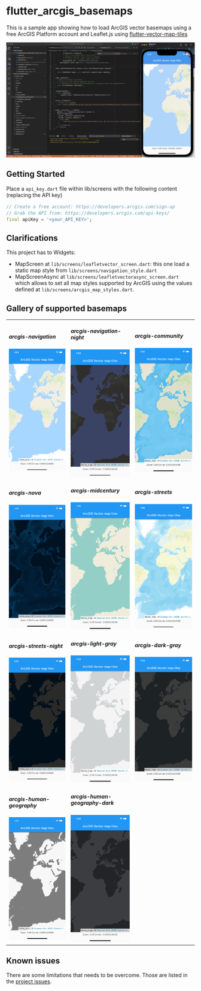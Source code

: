 # flutter_arcgis_basemaps

This is a sample app showing how to load ArcGIS vector basemaps using a free 
ArcGIS Platform account and Leaflet.js using [flutter-vector-map-tiles](https://github.com/greensopinion/flutter-vector-map-tiles)

![VSCode Screenshot](./assets/screenshot-arcgis-flutter.png)

## Getting Started

Place a `api_key.dart` file within lib/screens with the following content (replacing the API key)

```dart
// Create a free account: https://developers.arcgis.com/sign-up
// Grab the API from: https://developers.arcgis.com/api-keys/
final apiKey = '<your_API_KEY>';
```

## Clarifications

This project has to Widgets:

* MapScreen at `lib/screens/leafletvector_screen.dart`: this one load a static map style from `lib/screens/navigation_style.dart`
* MapScreenAsync at `lib/screens/leafletvectorasync_screen.dart` which allows to set all map styles supported by ArcGIS using the values defined at `lib/screens/arcgis_map_styles.dart`.

## Gallery of supported basemaps

<table>
    <tr>
        <td>
            <h5>arcgis-navigation</h5>
            <img src="./assets/arcgis-navigation.png" alt="example screenshot" width="292" />
        </td>
        <td>
            <h5>arcgis-navigation-night</h5>
            <img src="./assets/arcgis-navigation-night.png" alt="example screenshot" width="292" />
        </td>
        <td>
            <h5>arcgis-community</h5>
            <img src="./assets/arcgis-community.png" alt="example screenshot" width="292" />
        </td>
    </tr>
    <tr>
        <td>
            <h5>arcgis-nova</h5>
            <img src="./assets/arcgis-nova.png" alt="example screenshot" width="292" />
        </td>
        <td>
            <h5>arcgis-midcentury</h5>
            <img src="./assets/arcgis-midcentury.png" alt="example screenshot" width="292" />
        </td>
        <td>
            <h5>arcgis-streets</h5>
            <img src="./assets/arcgis-streets.png" alt="example screenshot" width="292" />
        </td>
    </tr>
    <tr>
        <td>
            <h5>arcgis-streets-night</h5>
            <img src="./assets/arcgis-streets-night.png" alt="example screenshot" width="292" />
        </td>
        <td>
            <h5>arcgis-light-gray</h5>
            <img src="./assets/arcgis-light-gray.png" alt="example screenshot" width="292" />
        </td>
        <td>
            <h5>arcgis-dark-gray</h5>
            <img src="./assets/arcgis-dark-gray.png" alt="example screenshot" width="292" />
        </td>
    </tr>
    <tr>
        <td>
            <h5>arcgis-human-geography</h5>
            <img src="./assets/arcgis-human-geography.png" alt="example screenshot" width="292" />
        </td>
        <td>
            <h5>arcgis-human-geography-dark</h5>
            <img src="./assets/arcgis-human-geography-dark.png" alt="example screenshot" width="292" />
        </td>
        <td></td>
    </tr>
</table>

## Known issues

There are some limitations that needs to be overcome. Those are listed in the [project issues](https://github.com/hhkaos/flutter_arcgis_basemaps/issues).
